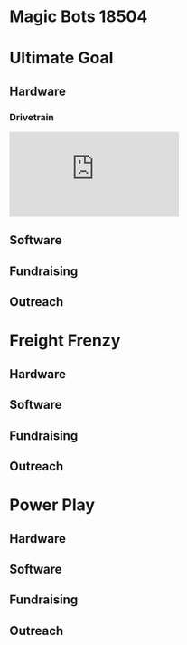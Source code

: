 # Magic Bots 18504

# Ultimate Goal

## Hardware

### Drivetrain

![Drivetrain Slide.pdf](https://github.com/MagicBots18504/magicbots18504.github.io/files/9693939/Drivetrain.Slide.pdf)

## Software


## Fundraising


## Outreach





# Freight Frenzy

## Hardware


## Software


## Fundraising


## Outreach





# Power Play

## Hardware


## Software


## Fundraising


## Outreach






